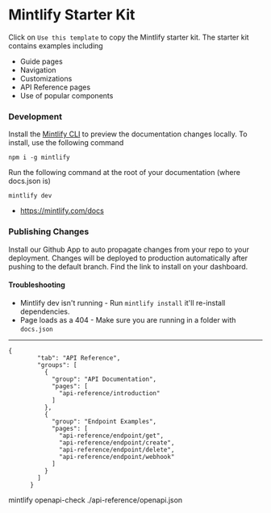 # Mintlify Starter Kit

Click on `Use this template` to copy the Mintlify starter kit. The starter kit contains examples including

- Guide pages
- Navigation
- Customizations
- API Reference pages
- Use of popular components

### Development

Install the [Mintlify CLI](https://www.npmjs.com/package/mintlify) to preview the documentation changes locally. To install, use the following command

```
npm i -g mintlify
```

Run the following command at the root of your documentation (where docs.json is)

```
mintlify dev
```

- https://mintlify.com/docs

### Publishing Changes

Install our Github App to auto propagate changes from your repo to your deployment. Changes will be deployed to production automatically after pushing to the default branch. Find the link to install on your dashboard. 

#### Troubleshooting

- Mintlify dev isn't running - Run `mintlify install` it'll re-install dependencies.
- Page loads as a 404 - Make sure you are running in a folder with `docs.json`


---


```
{
        "tab": "API Reference",
        "groups": [
          {
            "group": "API Documentation",
            "pages": [
              "api-reference/introduction"
            ]
          },
          {
            "group": "Endpoint Examples",
            "pages": [
              "api-reference/endpoint/get",
              "api-reference/endpoint/create",
              "api-reference/endpoint/delete",
              "api-reference/endpoint/webhook"
            ]
          }
        ]
      }
```


mintlify openapi-check ./api-reference/openapi.json
